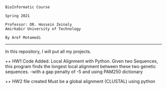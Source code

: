     BioInformatic Course

    Spring 2021
    
    Professor: DR. Hossein Zeinaly
    Amirkabir University of Technology

    By Aref Motamedi

------------------------------------------------------

In this repository, I will put all my projects.

++ HW1 Code Added.
    Local Alignment with Python. 
    Given two Sequences, this program finds the longest local alignment between these two genetic sequences. 
    -with a gap penalty of -5
    and using PAM250 dictionary

++ HW2 file created
    Must be a global alignment (CLUSTAL) using python